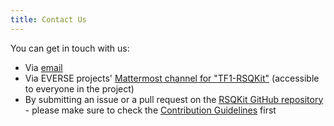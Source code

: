 ```yaml
---
title: Contact Us
---
```


You can get in touch with us:

- Via [email](mailto:rsqkit@lists.certh.gr)
- Via EVERSE projects' [Mattermost channel for "TF1-RSQKit"](https://mattermost.hzdr.de/everse/channels/tf1-rsqkit) (accessible to everyone in the project)
- By submitting an issue or a pull request on the [RSQKit GitHub repository](https://github.com/EVERSE-ResearchSoftware/RSQKit) - 
please make sure to check the [Contribution Guidelines](https://github.com/EVERSE-ResearchSoftware/RSQKit/blob/main/CONTRIBUTING.md) first

